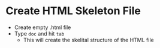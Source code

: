# Create HTML Skeleton File
- Create empty .html file
- Type `doc` and hit `tab`
    - This will create the skelital structure of the HTML file
